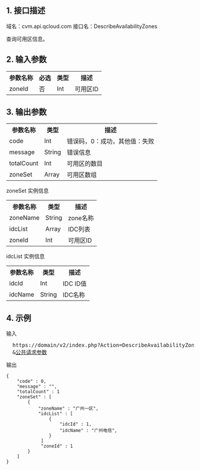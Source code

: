 ## 1. 接口描述

域名：cvm.api.qcloud.com
接口名：DescribeAvailabilityZones

查询可用区信息。



## 2. 输入参数

<table class="t"><tbody><tr>
<th><b>参数名称</b></th>
<th><b>必选</b></th>
<th><b>类型</b></th>
<th><b>描述</b></th>
<tr>
<td> zoneId
<td> 否
<td> Int
<td> 可用区ID
</tbody></table>



## 3. 输出参数

<table class="t"><tbody><tr>
<th><b>参数名称</b></th>
<th><b>类型</b></th>
<th><b>描述</b></th>
<tr>
<td> code
<td> Int
<td> 错误码，0：成功，其他值：失败
<tr>
<td> message
<td> String
<td> 错误信息
<tr>
<td> totalCount
<td> Int
<td> 可用区的数目
<tr>
<td> zoneSet
<td> Array
<td> 可用区数组
</tbody></table>

</b></th>zoneSet 实例信息</b></th>
<table class="t"><tbody><tr>
<th><b>参数名称</b></th>
<th><b>类型</b></th>
<th><b>描述</b></th>
<tr>
<td> zoneName
<td> String
<td> zone名称
<tr>
<td> idcList
<td> Array
<td> IDC列表
<tr>
<td> zoneId
<td> Int
<td> 可用区ID
</tbody></table>

</b></th>idcList 实例信息</b></th>
<table class="t"><tbody><tr>
<th><b>参数名称</b></th>
<th><b>类型</b></th>
<th><b>描述</b></th>
<tr>
<td> idcId
<td> Int
<td> IDC ID值
<tr>
<td> idcName
<td> String
<td> IDC名称
</tbody></table>



## 4. 示例

输入
<pre>
  https://domain/v2/index.php?Action=DescribeAvailabilityZones
  &<a href="http://tce.fsphere.cn/doc/api/229/6976">公共请求参数</a>
</pre>

输出
```
{
    "code" : 0,
    "message" : "",
    "totalCount" : 1
    "zoneSet" : [
        {
            "zoneName" : "广州一区",
            "idcList" : [
                {
                    "idcId" : 1,
                    "idcName" : "广州电信",
                }
             ]
             "zoneId" : 1
        }
    ]
}

```

